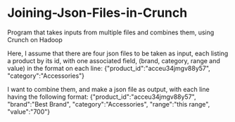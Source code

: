 # Joining-Json-Files-in-Crunch
Program that takes inputs from multiple files and combines them, using Crunch on Hadoop

Here, I assume that there are four json files to be taken as input, each listing a product by its id, with one associated field, (brand, category, range and value) in the format on each line: {"product_id":"acceu34jmgv88y57", "category":"Accessories"}

I want to combine them, and make a json file as output, with each line having the following format: {"product_id":"acceu34jmgv88y57", "brand":"Best Brand", "category":"Accessories", "range":"this range", "value":"700"}
